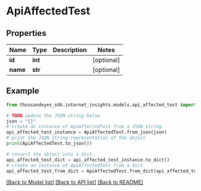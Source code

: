 # ApiAffectedTest


## Properties

Name | Type | Description | Notes
------------ | ------------- | ------------- | -------------
**id** | **int** |  | [optional] 
**name** | **str** |  | [optional] 

## Example

```python
from thousandeyes_sdk.internet_insights.models.api_affected_test import ApiAffectedTest

# TODO update the JSON string below
json = "{}"
# create an instance of ApiAffectedTest from a JSON string
api_affected_test_instance = ApiAffectedTest.from_json(json)
# print the JSON string representation of the object
print(ApiAffectedTest.to_json())

# convert the object into a dict
api_affected_test_dict = api_affected_test_instance.to_dict()
# create an instance of ApiAffectedTest from a dict
api_affected_test_from_dict = ApiAffectedTest.from_dict(api_affected_test_dict)
```
[[Back to Model list]](../README.md#documentation-for-models) [[Back to API list]](../README.md#documentation-for-api-endpoints) [[Back to README]](../README.md)


